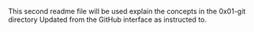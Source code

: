 This second readme file will be used explain the concepts  in the 0x01-git directory
Updated from the GitHub interface as instructed to.
